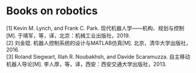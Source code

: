 # Books on robotics

[1] Kevin M. Lynch, and Frank C. Park. 现代机器人学——机构、规划与控制[M]. 于靖军，等，译，北京：机械工业出版社，2019.  
[2] 刘金琨. 机器人控制系统的设计与MATLAB仿真[M]. 北京，清华大学出版社，2016.  
[3] Roland Siegwart, Illah R. Noubakhsh, and Davide Scaramuzza. 自主移动机器人导论[M]. 李人厚，等，译，西安：西安交通大学出版社，2013.
